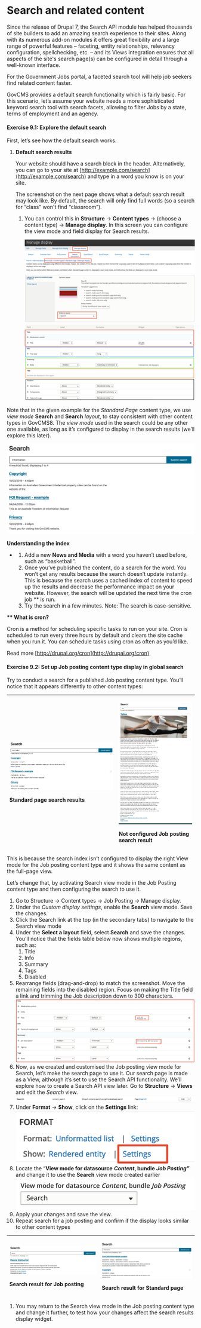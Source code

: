 # Search and related content



Since the release of Drupal 7, the Search API module has helped thousands of site builders to add an amazing search experience to their sites. Along with its numerous add-on modules it offers great flexibility and a large range of powerful features – faceting, entity relationships, relevancy configuration, spellchecking, etc. – and its Views integration ensures that all aspects of the site's search page\(s\) can be configured in detail through a well-known interface.

For the Government Jobs portal, a faceted search tool will help job seekers find related content faster.

GovCMS provides a default search functionality which is fairly basic. For this scenario, let’s assume your website needs a more sophisticated keyword search tool with search facets, allowing to filter Jobs by a state, terms of employment and an agency.

#### **Exercise 9.1:** Explore the default search

First, let’s see how the default search works.

1. **Default search results**

   Your website should have a search block in the header. Alternatively, you can go to your site at [http://example.com/search](http://example.com/search) and type in a word you know is on your site.

   The screenshot on the next page shows what a default search result may look like. By default, the search will only find full words \(so a search for “class” won't find “classroom”\).

   1. You can control this in **Structure** → **Content types** → \(choose a content type\) → **Manage display**. In this screen you can configure the view mode and field display for Search results.

      ![](../.gitbook/assets/142.png)  
      ![](../.gitbook/assets/143%20%281%29.png)  
      ![](../.gitbook/assets/144.png)

Note that in the given example for the _Standard Page_ content type, we use _view mode_ **Search** and **Search** _layout_, to stay consistent with other content types in GovCMS8. The _view mode_ used in the search could be any other one available, as long as it’s configured to display in the search results \(we’ll explore this later\).

![](../.gitbook/assets/145%20%281%29.png)

**Understanding the index**

* 1. Add a new **News and Media** with a word you haven’t used before, such as “basketball”.
  2. Once you’ve published the content, do a search for the word. You won’t get any results because the search doesn’t update instantly. This is because the search uses a cached index of content to speed up the results and decrease the performance impact on your website. However, the search will be updated the next time the cron job \*\* is run.
  3. Try the search in a few minutes. Note: The search is case-sensitive.

**\*\* What is cron?**

Cron is a method for scheduling specific tasks to run on your site. Cron is scheduled to run every three hours by default and clears the site cache when you run it. You can schedule tasks using cron as often as you’d like.

Read more [http://drupal.org/cron](http://drupal.org/cron)

#### **Exercise 9.2:** Set up Job posting content type display in global search

Try to conduct a search for a published Job posting content type. You’ll notice that it appears differently to other content types:

<table>
  <thead>
    <tr>
      <th style="text-align:left">
        <p>
          <img src="../.gitbook/assets/146 (1).png" alt/>
        </p>
        <p>Standard page search results</p>
      </th>
      <th style="text-align:left">
        <p>
          <img src="../.gitbook/assets/147.png" alt/>
        </p>
        <p>Not configured Job posting search result</p>
      </th>
    </tr>
  </thead>
  <tbody></tbody>
</table>

This is because the search index isn’t configured to display the right View mode for the Job posting content type and it shows the same content as the full-page view.

Let’s change that, by activating Search view mode in the Job Posting content type and then configuring the search to use it.

1. Go to Structure → Content types → Job Posting → Manage display.
2. Under the _Custom display settings_, enable the **Search** view mode. Save the changes.
3. Click the Search link at the top \(in the secondary tabs\) to navigate to the Search view mode
4. Under the **Select a layout** field, select **Search** and save the changes. You’ll notice that the fields table below now shows multiple regions, such as:
   1. Title
   2. Info
   3. Summary
   4. Tags
   5. Disabled
5. Rearrange fields \(drag-and-drop\) to match the screenshot. Move the remaining fields into the disabled region. Focus on making the Title field a link and trimming the Job description down to 300 characters. ![](../.gitbook/assets/148%20%281%29.png)
6. Now, as we created and customised the Job posting view mode for Search, let’s make the search page to use it. Our search page is made as a View, although it’s set to use the Search API functionality. We’ll explore how to create a Search API view later. Go to **Structure** → **Views** and edit the _Search_ view. ![](../.gitbook/assets/149%20%281%29.png)
7. Under **Format** → **Show**, click on the **Settings** link: ![](../.gitbook/assets/150%20%281%29.png)
8. Locate the “**View mode for datasource** _**Content**_**, bundle** _**Job Posting”**_ and change it to use the **Search** view mode created earlier ![](../.gitbook/assets/151%20%281%29.png)
9. Apply your changes and save the view.
10. Repeat search for a job posting and confirm if the display looks similar to other content types

<table>
  <thead>
    <tr>
      <th style="text-align:left">
        <p>
          <img src="../.gitbook/assets/152.png" alt/>
        </p>
        <p>Search result for Job posting</p>
      </th>
      <th style="text-align:left">
        <p>
          <img src="../.gitbook/assets/153 (1).png" alt/>
        </p>
        <p>Search result for Standard page</p>
      </th>
    </tr>
  </thead>
  <tbody></tbody>
</table>

1. You may return to the Search view mode in the Job posting content type and change it further, to test how your changes affect the search results display widget.

